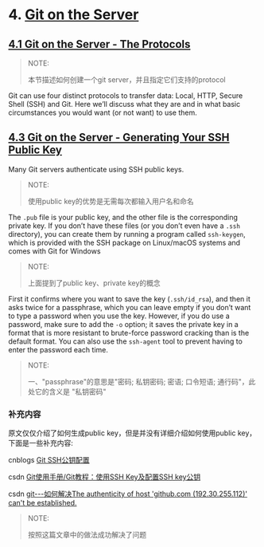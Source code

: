 # 4. [Git on the Server](https://git-scm.com/book/en/v2/Git-on-the-Server-The-Protocols)

## [4.1 Git on the Server - The Protocols](https://git-scm.com/book/en/v2/Git-on-the-Server-The-Protocols)

> NOTE: 
>
> 本节描述如何创建一个git server，并且指定它们支持的protocol

Git can use four distinct protocols to transfer data: Local, HTTP, Secure Shell (SSH) and Git. Here we’ll discuss what they are and in what basic circumstances you would want (or not want) to use them.

## [4.3 Git on the Server - Generating Your SSH Public Key](https://git-scm.com/book/en/v2/Git-on-the-Server-Generating-Your-SSH-Public-Key)

Many Git servers authenticate using SSH public keys. 

> NOTE: 
>
> 使用public key的优势是无需每次都输入用户名和命名

The `.pub` file is your public key, and the other file is the corresponding private key. If you don’t have these files (or you don’t even have a `.ssh` directory), you can create them by running a program called `ssh-keygen`, which is provided with the SSH package on Linux/macOS systems and comes with Git for Windows

> NOTE: 
>
> 上面提到了public key、private key的概念



First it confirms where you want to save the key (`.ssh/id_rsa`), and then it asks twice for a passphrase, which you can leave empty if you don’t want to type a password when you use the key. However, if you do use a password, make sure to add the `-o` option; it saves the private key in a format that is more resistant to brute-force password cracking than is the default format. You can also use the `ssh-agent` tool to prevent having to enter the password each time.

> NOTE: 
>
> 一、"passphrase"的意思是"密码; 私钥密码; 密语; 口令短语; 通行码"，此处它的含义是 "私钥密码"



### 补充内容

原文仅仅介绍了如何生成public key，但是并没有详细介绍如何使用public key，下面是一些补充内容:

cnblogs [Git SSH公钥配置](https://www.cnblogs.com/yangshifu/p/9919817.html)

csdn [Git使用手册/Git教程：使用SSH Key及配置SSH key公钥](https://blog.csdn.net/u013374164/article/details/78423342)



csdn [git---如何解决The authenticity of host 'github.com (192.30.255.112)' can't be established.](https://blog.csdn.net/Wbiokr/article/details/73431199)

> NOTE: 
>
> 按照这篇文章中的做法成功解决了问题